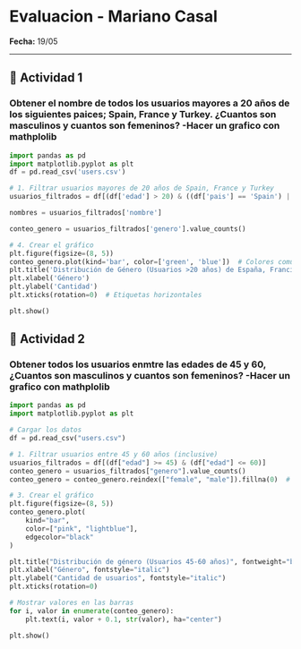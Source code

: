 # Evaluacion - Mariano Casal
**Fecha:**  19/05 

---

## 📌 Actividad 1 
### Obtener el nombre de todos los usuarios mayores a 20 años de los siguientes paices; Spain, France y Turkey. ¿Cuantos son masculinos y cuantos son femeninos? -Hacer un grafico con mathplolib
```python
import pandas as pd
import matplotlib.pyplot as plt
df = pd.read_csv('users.csv')

# 1. Filtrar usuarios mayores de 20 años de Spain, France y Turkey
usuarios_filtrados = df[(df['edad'] > 20) & ((df['pais'] == 'Spain') | (df['pais'] == 'France') | (df['pais'] == 'Turkey'))]

nombres = usuarios_filtrados['nombre']

conteo_genero = usuarios_filtrados['genero'].value_counts()

# 4. Crear el gráfico
plt.figure(figsize=(8, 5))
conteo_genero.plot(kind='bar', color=['green', 'blue'])  # Colores comunes para female/male
plt.title('Distribución de Género (Usuarios >20 años) de España, Francia y Turquía')
plt.xlabel('Género')
plt.ylabel('Cantidad')
plt.xticks(rotation=0)  # Etiquetas horizontales

plt.show()


```
## 📌 Actividad 2
### Obtener todos los usuarios enmtre las edades de 45 y 60, ¿Cuantos son masculinos y cuantos son femeninos? -Hacer un grafico con mathplolib
```python
import pandas as pd
import matplotlib.pyplot as plt

# Cargar los datos
df = pd.read_csv("users.csv")

# 1. Filtrar usuarios entre 45 y 60 años (inclusive)
usuarios_filtrados = df[(df["edad"] >= 45) & (df["edad"] <= 60)]
conteo_genero = usuarios_filtrados["genero"].value_counts()
conteo_genero = conteo_genero.reindex(["female", "male"]).fillna(0)  # Forzar orden

# 3. Crear el gráfico
plt.figure(figsize=(8, 5))
conteo_genero.plot(
    kind="bar", 
    color=["pink", "lightblue"], 
    edgecolor="black"
)

plt.title("Distribución de género (Usuarios 45-60 años)", fontweight="bold")
plt.xlabel("Género", fontstyle="italic")
plt.ylabel("Cantidad de usuarios", fontstyle="italic")
plt.xticks(rotation=0)

# Mostrar valores en las barras
for i, valor in enumerate(conteo_genero):
    plt.text(i, valor + 0.1, str(valor), ha="center")

plt.show()

```
